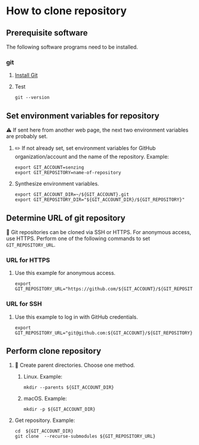 # How to clone repository

## Prerequisite software

The following software programs need to be installed.

### git

1. [Install Git](https://github.com/richiebono/knowledge-base/blob/main/HOWTO/install-git.md)
1. Test

    ```console
    git --version
    ```

## Set environment variables for repository

:warning:  If sent here from another web page,
the next two environment variables are probably set.

1. :pencil2: If not already set, set environment variables for
   GitHub organization/account and the name of the repository.
   Example:

    ```console
    export GIT_ACCOUNT=senzing
    export GIT_REPOSITORY=name-of-repository
    ```

1. Synthesize environment variables.

    ```console
    export GIT_ACCOUNT_DIR=~/${GIT_ACCOUNT}.git
    export GIT_REPOSITORY_DIR="${GIT_ACCOUNT_DIR}/${GIT_REPOSITORY}"
    ```

## Determine URL of git repository

:thinking: Git repositories can be cloned via SSH or HTTPS.
For anonymous access, use HTTPS.
Perform one of the following commands to set `GIT_REPOSITORY_URL`.

### URL for HTTPS

1. Use this example for anonymous access.

    ```console
    export GIT_REPOSITORY_URL="https://github.com/${GIT_ACCOUNT}/${GIT_REPOSITORY}.git"
    ```

### URL for SSH

1. Use this example to log in with GitHub credentials.

    ```console
    export GIT_REPOSITORY_URL="git@github.com:${GIT_ACCOUNT}/${GIT_REPOSITORY}.git"
    ```

## Perform clone repository

1. :thinking: Create parent directories.
   Choose one method.
    1. Linux.
       Example:

        ```console
        mkdir --parents ${GIT_ACCOUNT_DIR}
        ```

    1. macOS.
       Example:

        ```console
        mkdir -p ${GIT_ACCOUNT_DIR}
        ```

1. Get repository.
   Example:

    ```console
    cd  ${GIT_ACCOUNT_DIR}
    git clone  --recurse-submodules ${GIT_REPOSITORY_URL}
    ```

